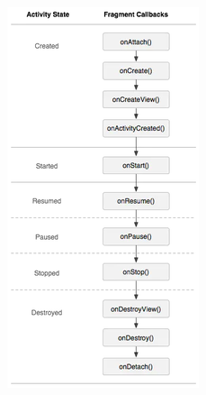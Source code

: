  ![img](art/activityfragment%E5%A3%B0%E6%98%8E%E5%91%A8%E6%9C%9F.assets/1688279-e513845a80659860.webp) 

